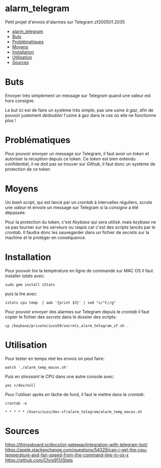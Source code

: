 # alarm_telegram
Petit projet d'envois d'alarmes sur Telegram
zf200501.2035

<!-- TOC depthFrom:1 depthTo:6 withLinks:1 updateOnSave:1 orderedList:0 -->

- [alarm_telegram](#alarmtelegram)
- [Buts](#buts)
- [Problématiques](#problmatiques)
- [Moyens](#moyens)
- [Installation](#installation)
- [Utilisation](#utilisation)
- [Sources](#sources)

<!-- /TOC -->

# Buts

Envoyer très simplement un message sur Telegram quand une valeur est hors consigne.

Le but ici est de faire un système très simple, pas une *usine à gaz*, afin de pouvoir justement *dédoubler* l'usine à gaz dans le cas où elle ne fonctionne plus !


# Problématiques

Pour pouvoir envoyer un message sur Telegram, il faut avoir un *token* et autoriser la *réception* depuis ce token. Ce *token* est bien entendu confidentiel, il ne doit pas se trouver sur *Github*, il faut donc un système de protection de ce token


# Moyens

Un *bash script*, qui est lancé par un *crontab* à intervalles réguliers, scrute une *valeur* et envoie un message sur Telegram si la *consigne* a été dépassée.

Pour la protection du token, c'est *Keybase* qui sera utilisé. mais *keybase* ne va pas tourner sur les serveurs ou raspis car c'est des *scripts* lancés par le *crontab*. Il faudra donc les sauvegarder dans un fichier de *secrets* sur la machine et le protéger en conséquence.


# Installation
Pour pouvoir *lire* la température en ligne de commande sur MAC OS il faut installer *istats* avec:
```
sudo gem install iStats
```
puis la lire avec:
```
istats cpu temp  | awk '{print $3}' | sed "s/°C//g"
```

Pour pouvoir *envoyer* des alarmes sur Telegram depuis le *crontab* il faut copier le fichier des *secrets* dans le dossier des scripts:
```
cp /keybase/private/zuzu59/secrets_alarm_telegram_zf.sh .
```


# Utilisation
Pour tester en temps réel les envois on peut faire:
```
watch './alarm_temp_macos.sh'
```
Puis en *stressant* le CPU dans une autre console avec:
```
yes >/dev/null
```
Pour l'utiliser après en tâche de fond, il faut le mettre dans le *crontab*:
```
crontab -e
```
```
* * * * * /Users/zuzu/dev-zf/alarm_telegram/alarm_temp_macos.sh
```


# Sources

https://thingsboard.io/docs/iot-gateway/integration-with-telegram-bot/
https://apple.stackexchange.com/questions/54329/can-i-get-the-cpu-temperature-and-fan-speed-from-the-command-line-in-os-x
https://github.com/Chris911/iStats




